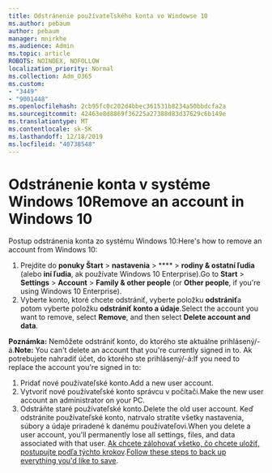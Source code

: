```yaml
---
title: Odstránenie používateľského konta vo Windowse 10
ms.author: pebaum
author: pebaum
manager: mnirkhe
ms.audience: Admin
ms.topic: article
ROBOTS: NOINDEX, NOFOLLOW
localization_priority: Normal
ms.collection: Adm_O365
ms.custom:
- "3449"
- "9001448"
ms.openlocfilehash: 2cb95fc0c202d4bbec361531b8234a50bbdcfa2a
ms.sourcegitcommit: 42463e8d8869f36225a27388d83d37629c6b149e
ms.translationtype: MT
ms.contentlocale: sk-SK
ms.lasthandoff: 12/18/2019
ms.locfileid: "40738548"
---
```

# <a name="remove-an-account-in-windows-10"></a><span data-ttu-id="c2c21-102">Odstránenie konta v systéme Windows 10</span><span class="sxs-lookup"><span data-stu-id="c2c21-102">Remove an account in Windows 10</span></span>

<span data-ttu-id="c2c21-103">Postup odstránenia konta zo systému Windows 10:</span><span class="sxs-lookup"><span data-stu-id="c2c21-103">Here's how to remove an account from Windows 10:</span></span>

1. <span data-ttu-id="c2c21-104">Prejdite do **ponuky Štart** > **nastavenia** > \*\*\*\* > **rodiny & ostatní ľudia** (alebo **iní ľudia**, ak používate Windows 10 Enterprise).</span><span class="sxs-lookup"><span data-stu-id="c2c21-104">Go to **Start** > **Settings** > **Account** > **Family & other people** (or **Other people**, if you're using Windows 10 Enterprise).</span></span>
2. <span data-ttu-id="c2c21-105">Vyberte konto, ktoré chcete odstrániť, vyberte položku **odstrániť**a potom vyberte položku **odstrániť konto a údaje**.</span><span class="sxs-lookup"><span data-stu-id="c2c21-105">Select the account you want to remove, select **Remove**, and then select **Delete account and data**.</span></span>
 
<span data-ttu-id="c2c21-106">**Poznámka:** Nemôžete odstrániť konto, do ktorého ste aktuálne prihlásený/-á.</span><span class="sxs-lookup"><span data-stu-id="c2c21-106">**Note:** You can't delete an account that you're currently signed in to.</span></span>  <span data-ttu-id="c2c21-107">Ak potrebujete nahradiť účet, do ktorého ste prihlásený/-á:</span><span class="sxs-lookup"><span data-stu-id="c2c21-107">If you need to replace the account you're signed in to:</span></span>

1. <span data-ttu-id="c2c21-108">Pridať nové používateľské konto.</span><span class="sxs-lookup"><span data-stu-id="c2c21-108">Add a new user account.</span></span>
2. <span data-ttu-id="c2c21-109">Vytvoriť nové používateľské konto správcu v počítači.</span><span class="sxs-lookup"><span data-stu-id="c2c21-109">Make the new user account an administrator on your PC.</span></span>
3. <span data-ttu-id="c2c21-110">Odstráňte staré používateľské konto.</span><span class="sxs-lookup"><span data-stu-id="c2c21-110">Delete the old user account.</span></span> <span data-ttu-id="c2c21-111">Keď odstránite používateľské konto, natrvalo stratíte všetky nastavenia, súbory a údaje priradené k danému používateľovi.</span><span class="sxs-lookup"><span data-stu-id="c2c21-111">When you delete a user account, you'll permanently lose all settings, files, and data associated with that user.</span></span> <span data-ttu-id="c2c21-112">[Ak chcete zálohovať všetko, čo chcete uložiť, postupujte podľa týchto krokov](https://support.microsoft.com/help/4027408/windows-10-backup-and-restore).</span><span class="sxs-lookup"><span data-stu-id="c2c21-112">[Follow these steps to back up everything you'd like to save](https://support.microsoft.com/help/4027408/windows-10-backup-and-restore).</span></span>